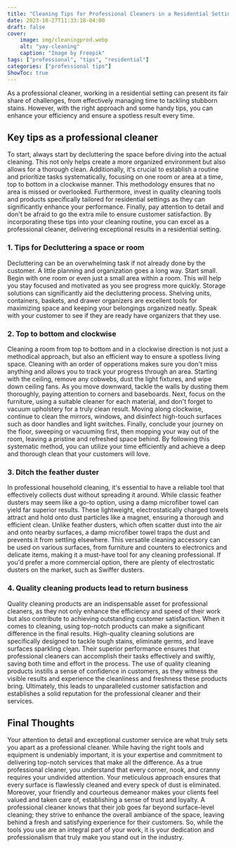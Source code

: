 ```yaml
---
title: "Cleaning Tips for Professional Cleaners in a Residential Setting"
date: 2023-10-27T11:33:18-04:00
draft: false
cover:
    image: img/cleaningprod.webp
    alt: "yay-cleaning"
    caption: "Image by Freepik"
tags: ["professional", "tips", "residential"]
categories: ["professional tips"]
ShowToc: true
---
```


As a professional cleaner, working in a residential setting can present its fair share of challenges, from effectively managing time to tackling stubborn stains. However, with the right approach and some handy tips, you can enhance your efficiency and ensure a spotless result every time. 

## Key tips as a professional cleaner

To start, always start by decluttering the space before diving into the actual cleaning. This not only helps create a more organized environment but also allows for a thorough clean. Additionally, it's crucial to establish a routine and prioritize tasks systematically, focusing on one room or area at a time, top to bottom in a clockwise manner. This methodology ensures that no area is missed or overlooked. Furthermore, invest in quality cleaning tools and products specifically tailored for residential settings as they can significantly enhance your performance. Finally, pay attention to detail and don't be afraid to go the extra mile to ensure customer satisfaction. By incorporating these tips into your cleaning routine, you can excel as a professional cleaner, delivering exceptional results in a residential setting.

### 1. Tips for Decluttering a space or room

Decluttering can be an overwhelming task if not already done by the customer. A little planning and organization goes a long way. Start small. Begin with one room or even just a small area within a room. This will help you stay focused and motivated as you see progress more quickly. Storage solutions can significantly aid the decluttering process. Shelving units, containers, baskets, and drawer organizers are excellent tools for maximizing space and keeping your belongings organized neatly. Speak with your customer to see if they are ready have organizers that they use. 

### 2. Top to bottom and clockwise

Cleaning a room from top to bottom and in a clockwise direction is not just a methodical approach, but also an efficient way to ensure a spotless living space. Cleaning with an order of opperations makes sure you don't miss anything and allows you to track your progress through an area. Starting with the ceiling, remove any cobwebs, dust the light fixtures, and wipe down ceiling fans. As you move downward, tackle the walls by dusting them thoroughly, paying attention to corners and baseboards. Next, focus on the furniture, using a suitable cleaner for each material, and don't forget to vacuum upholstery for a truly clean result. Moving along clockwise, continue to clean the mirrors, windows, and disinfect high-touch surfaces such as door handles and light switches. Finally, conclude your journey on the floor, sweeping or vacuuming first, then mopping your way out of the room, leaving a pristine and refreshed space behind. By following this systematic method, you can utilize your time efficiently and achieve a deep and thorough clean that your customers will love.

### 3. Ditch the feather duster

In professional household cleaning, it's essential to have a reliable tool that effectively collects dust without spreading it around. While classic feather dusters may seem like a go-to option, using a damp microfiber towel can yield far superior results. These lightweight, electrostatically charged towels attract and hold onto dust particles like a magnet, ensuring a thorough and efficient clean. Unlike feather dusters, which often scatter dust into the air and onto nearby surfaces, a damp microfiber towel traps the dust and prevents it from settling elsewhere. This versatile cleaning accessory can be used on various surfaces, from furniture and counters to electronics and delicate items, making it a must-have tool for any cleaning professional. If you'd prefer a more commercial option, there are plenty of electrostatic dusters on the market, such as Swiffer dusters. 

### 4. Quality cleaning products lead to return business

Quality cleaning products are an indispensable asset for professional cleaners, as they not only enhance the efficiency and speed of their work but also contribute to achieving outstanding customer satisfaction. When it comes to cleaning, using top-notch products can make a significant difference in the final results. High-quality cleaning solutions are specifically designed to tackle tough stains, eliminate germs, and leave surfaces sparkling clean. Their superior performance ensures that professional cleaners can accomplish their tasks effectively and swiftly, saving both time and effort in the process. The use of quality cleaning products instills a sense of confidence in customers, as they witness the visible results and experience the cleanliness and freshness these products bring. Ultimately, this leads to unparalleled customer satisfaction and establishes a solid reputation for the professional cleaner and their services.

## Final Thoughts

Your attention to detail and exceptional customer service are what truly sets you apart as a professional cleaner. While having the right tools and equipment is undeniably important, it is your expertise and commitment to delivering top-notch services that make all the difference. As a true professional cleaner, you understand that every corner, nook, and cranny requires your undivided attention. Your meticulous approach ensures that every surface is flawlessly cleaned and every speck of dust is eliminated. Moreover, your friendly and courteous demeanor makes your clients feel valued and taken care of, establishing a sense of trust and loyalty. A professional cleaner knows that their job goes far beyond surface-level cleaning; they strive to enhance the overall ambiance of the space, leaving behind a fresh and satisfying experience for their customers. So, while the tools you use are an integral part of your work, it is your dedication and professionalism that truly make you stand out in the industry.
